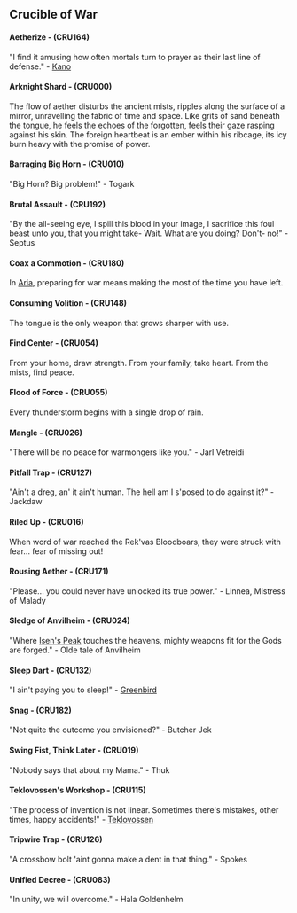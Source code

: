 ## Crucible of War

#### Aetherize - (CRU164)
"I find it amusing how often mortals turn to prayer as their last line of defense." - [Kano](../heroes-of-rathe/kano-about.md)

#### Arknight Shard - (CRU000)
The flow of aether disturbs the ancient mists, ripples along the surface of a mirror, unravelling the fabric of time and space. Like grits of sand beneath the tongue, he feels the echoes of the forgotten, feels their gaze rasping against his skin. The foreign heartbeat is an ember within his ribcage, its icy burn heavy with the promise of power.

#### Barraging Big Horn - (CRU010)
"Big Horn? Big problem!" - Togark

#### Brutal Assault - (CRU192)
"By the all-seeing eye, I spill this blood in your image, I sacrifice this foul beast unto you, that you might take- Wait. What are you doing? Don't- no!" - Septus

#### Coax a Commotion - (CRU180)
In [Aria](../world-of-rathe/aria/aria.md), preparing for war means making the most of the time you have left.

#### Consuming Volition - (CRU148)
The tongue is the only weapon that grows sharper with use.

#### Find Center - (CRU054)
From your home, draw strength. From your family, take heart. From the mists, find peace.

#### Flood of Force - (CRU055)
Every thunderstorm begins with a single drop of rain.

#### Mangle - (CRU026)
"There will be no peace for warmongers like you." - Jarl Vetreidi

#### Pitfall Trap - (CRU127)
"Ain't a dreg, an' it ain't human. The hell am I s'posed to do against it?" - Jackdaw

#### Riled Up - (CRU016)
When word of war reached the Rek'vas Bloodboars, they were struck with fear... fear of missing out!

#### Rousing Aether - (CRU171)
"Please... you could never have unlocked its true power." - Linnea, Mistress of Malady

#### Sledge of Anvilheim - (CRU024)
"Where [Isen's Peak](../world-of-rathe/aria/a-true-sanctuary.md) touches the heavens, mighty weapons fit for the Gods are forged." - Olde tale of Anvilheim

#### Sleep Dart - (CRU132)
"I ain't paying you to sleep!" - [Greenbird](../world-of-rathe/pits/blackjacks-mercenary-group.md#greenbird)

#### Snag - (CRU182)
"Not quite the outcome you envisioned?" - Butcher Jek

#### Swing Fist, Think Later - (CRU019)
"Nobody says that about my Mama." - Thuk

#### Teklovossen's Workshop - (CRU115)
"The process of invention is not linear. Sometimes there's mistakes, other times, happy accidents!" - [Teklovossen](../heroes-of-rathe/teklovossen-about.md)

#### Tripwire Trap - (CRU126)
"A crossbow bolt 'aint gonna make a dent in that thing." - Spokes

#### Unified Decree - (CRU083)
"In unity, we will overcome." - Hala Goldenhelm
